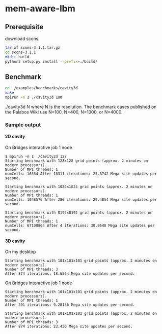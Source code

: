 # mem-aware-lbm

## Prerequisite
download scons
```bash
tar xf scons-3.1.1.tar.gz
cd scons-3.1.1
mkdir build
python3 setup.py install --prefix=./build/
```


## Benchmark
```bash
cd ./examples/benchmarks/cavity3d
make
mpirun -n 3 ./cavity3d 100
```
./cavity3d N
where N is the resolution. The benchmark cases published 
on the Palabos Wiki use N=100, N=400, N=1000, or N=4000.

### Sample output

#### 2D cavity
On Bridges interactive job 1 node
```
$ mpirun -n 1 ./cavity2d 127
Starting benchmark with 128x128 grid points (approx. 2 minutes on modern processors).
Number of MPI threads: 1
numCells: 16384 After 18311 iterations: 25.3742 Mega site updates per second.

Starting benchmark with 1024x1024 grid points (approx. 2 minutes on modern processors).
Number of MPI threads: 1
numCells: 1048576 After 286 iterations: 29.4854 Mega site updates per second.

Starting benchmark with 8192x8192 grid points (approx. 2 minutes on modern processors).
Number of MPI threads: 1
numCells: 67108864 After 4 iterations: 30.9548 Mega site updates per second.

```

#### 3D cavity
On my desktop
```
Starting benchmark with 101x101x101 grid points (approx. 2 minutes on modern processors).
Number of MPI threads: 3
After 874 iterations: 18.6564 Mega site updates per second.
```

On Bridges interactive job 1 node
```
Starting benchmark with 101x101x101 grid points (approx. 2 minutes on modern processors).
Number of MPI threads: 1
After 291 iterations: 9.28136 Mega site updates per second.

Starting benchmark with 101x101x101 grid points (approx. 2 minutes on modern processors).
Number of MPI threads: 3
After 874 iterations: 23.436 Mega site updates per second.
```

